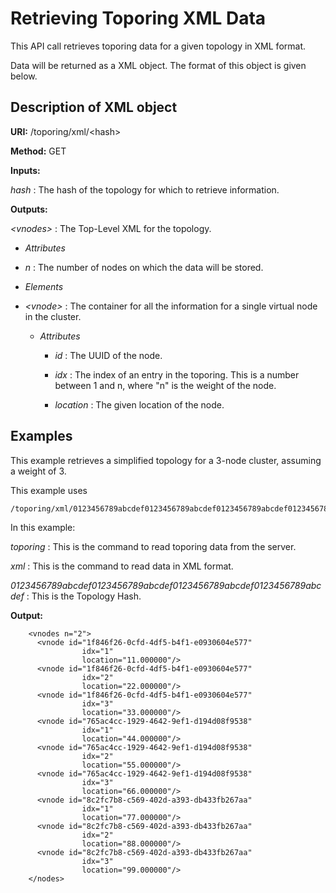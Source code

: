 Retrieving Toporing XML Data
============================

This API call retrieves toporing data for a given topology in XML format.

Data will be returned as a XML object. The format of this object is given below.

Description of XML object
-------------------------

**URI:**   /toporing/xml/&lt;hash&gt;

**Method:**   GET

**Inputs:**

*hash* :   The hash of the topology for which to retrieve information.

**Outputs:**

*&lt;vnodes&gt;* :   The Top-Level XML for the topology.

* *Attributes*

 * *n* :   The number of nodes on which the data will be stored.

* *Elements*

 * *&lt;vnode&gt;* :   The container for all the information for a single virtual node in the cluster.

   * *Attributes*

     * *id* :   The UUID of the node.

     * *idx* :   The index of an entry in the toporing. This is a number between 1 and n, where "n" is the weight of the node.

     * *location* :   The given location of the node.

Examples
--------

This example retrieves a simplified topology for a 3-node cluster, assuming a weight of 3.

This example uses

```
/toporing/xml/0123456789abcdef0123456789abcdef0123456789abcdef0123456789abcdef
```

In this example:

*toporing* :   This is the command to read toporing data from the server.

*xml* :   This is the command to read data in XML format.

*0123456789abcdef0123456789abcdef0123456789abcdef0123456789abcdef* :   This is the Topology Hash.

**Output:**

```
    <vnodes n="2">
      <vnode id="1f846f26-0cfd-4df5-b4f1-e0930604e577"
                idx="1"
                location="11.000000"/>
      <vnode id="1f846f26-0cfd-4df5-b4f1-e0930604e577"
                idx="2"
                location="22.000000"/>
      <vnode id="1f846f26-0cfd-4df5-b4f1-e0930604e577"
                idx="3"
                location="33.000000"/>
      <vnode id="765ac4cc-1929-4642-9ef1-d194d08f9538"
                idx="1"
                location="44.000000"/>
      <vnode id="765ac4cc-1929-4642-9ef1-d194d08f9538"
                idx="2"
                location="55.000000"/>
      <vnode id="765ac4cc-1929-4642-9ef1-d194d08f9538"
                idx="3"
                location="66.000000"/>
      <vnode id="8c2fc7b8-c569-402d-a393-db433fb267aa"
                idx="1"
                location="77.000000"/>
      <vnode id="8c2fc7b8-c569-402d-a393-db433fb267aa"
                idx="2"
                location="88.000000"/>
      <vnode id="8c2fc7b8-c569-402d-a393-db433fb267aa"
                idx="3"
                location="99.000000"/>
    </nodes>
```
